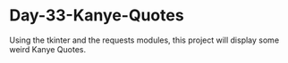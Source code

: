 # Day-33-Kanye-Quotes

Using the tkinter and the requests modules, this project will display some weird Kanye Quotes.
